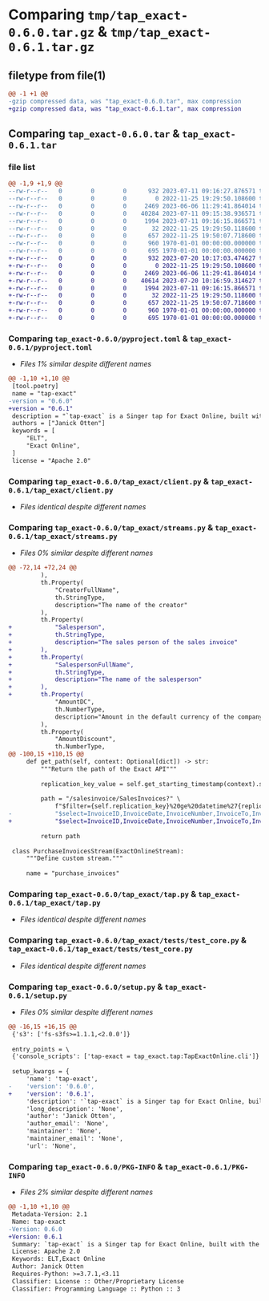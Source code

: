 # Comparing `tmp/tap_exact-0.6.0.tar.gz` & `tmp/tap_exact-0.6.1.tar.gz`

## filetype from file(1)

```diff
@@ -1 +1 @@
-gzip compressed data, was "tap_exact-0.6.0.tar", max compression
+gzip compressed data, was "tap_exact-0.6.1.tar", max compression
```

## Comparing `tap_exact-0.6.0.tar` & `tap_exact-0.6.1.tar`

### file list

```diff
@@ -1,9 +1,9 @@
--rw-r--r--   0        0        0      932 2023-07-11 09:16:27.876571 tap_exact-0.6.0/pyproject.toml
--rw-r--r--   0        0        0        0 2022-11-25 19:29:50.108600 tap_exact-0.6.0/tap_exact/__init__.py
--rw-r--r--   0        0        0     2469 2023-06-06 11:29:41.864014 tap_exact-0.6.0/tap_exact/client.py
--rw-r--r--   0        0        0    40284 2023-07-11 09:15:38.936571 tap_exact-0.6.0/tap_exact/streams.py
--rw-r--r--   0        0        0     1994 2023-07-11 09:16:15.866571 tap_exact-0.6.0/tap_exact/tap.py
--rw-r--r--   0        0        0       32 2022-11-25 19:29:50.118600 tap_exact-0.6.0/tap_exact/tests/__init__.py
--rw-r--r--   0        0        0      657 2022-11-25 19:50:07.718600 tap_exact-0.6.0/tap_exact/tests/test_core.py
--rw-r--r--   0        0        0      960 1970-01-01 00:00:00.000000 tap_exact-0.6.0/setup.py
--rw-r--r--   0        0        0      695 1970-01-01 00:00:00.000000 tap_exact-0.6.0/PKG-INFO
+-rw-r--r--   0        0        0      932 2023-07-20 10:17:03.474627 tap_exact-0.6.1/pyproject.toml
+-rw-r--r--   0        0        0        0 2022-11-25 19:29:50.108600 tap_exact-0.6.1/tap_exact/__init__.py
+-rw-r--r--   0        0        0     2469 2023-06-06 11:29:41.864014 tap_exact-0.6.1/tap_exact/client.py
+-rw-r--r--   0        0        0    40614 2023-07-20 10:16:59.314627 tap_exact-0.6.1/tap_exact/streams.py
+-rw-r--r--   0        0        0     1994 2023-07-11 09:16:15.866571 tap_exact-0.6.1/tap_exact/tap.py
+-rw-r--r--   0        0        0       32 2022-11-25 19:29:50.118600 tap_exact-0.6.1/tap_exact/tests/__init__.py
+-rw-r--r--   0        0        0      657 2022-11-25 19:50:07.718600 tap_exact-0.6.1/tap_exact/tests/test_core.py
+-rw-r--r--   0        0        0      960 1970-01-01 00:00:00.000000 tap_exact-0.6.1/setup.py
+-rw-r--r--   0        0        0      695 1970-01-01 00:00:00.000000 tap_exact-0.6.1/PKG-INFO
```

### Comparing `tap_exact-0.6.0/pyproject.toml` & `tap_exact-0.6.1/pyproject.toml`

 * *Files 1% similar despite different names*

```diff
@@ -1,10 +1,10 @@
 [tool.poetry]
 name = "tap-exact"
-version = "0.6.0"
+version = "0.6.1"
 description = "`tap-exact` is a Singer tap for Exact Online, built with the Meltano Singer SDK."
 authors = ["Janick Otten"]
 keywords = [
     "ELT",
     "Exact Online",
 ]
 license = "Apache 2.0"
```

### Comparing `tap_exact-0.6.0/tap_exact/client.py` & `tap_exact-0.6.1/tap_exact/client.py`

 * *Files identical despite different names*

### Comparing `tap_exact-0.6.0/tap_exact/streams.py` & `tap_exact-0.6.1/tap_exact/streams.py`

 * *Files 0% similar despite different names*

```diff
@@ -72,14 +72,24 @@
         ),
         th.Property(
             "CreatorFullName",
             th.StringType,
             description="The name of the creator"
         ),
         th.Property(
+            "Salesperson",
+            th.StringType,
+            description="The sales person of the sales invoice"
+        ),
+        th.Property(
+            "SalespersonFullName",
+            th.StringType,
+            description="The name of the salesperson"
+        ),
+        th.Property(
             "AmountDC",
             th.NumberType,
             description="Amount in the default currency of the company"
         ),
         th.Property(
             "AmountDiscount",
             th.NumberType,
@@ -100,15 +110,15 @@
     def get_path(self, context: Optional[dict]) -> str:
         """Return the path of the Exact API"""
 
         replication_key_value = self.get_starting_timestamp(context).strftime('%Y-%m-%dT%H:%M:%S.%fZ')
         
         path = "/salesinvoice/SalesInvoices?" \
             f"$filter={self.replication_key}%20ge%20datetime%27{replication_key_value}%27&" \
-            "$select=InvoiceID,InvoiceDate,InvoiceNumber,InvoiceTo,InvoiceToName,OrderDate,OrderedBy,OrderedByName,Creator,CreatorFullName,AmountDC,AmountDiscount,VATAmountDC,Modified"
+            "$select=InvoiceID,InvoiceDate,InvoiceNumber,InvoiceTo,InvoiceToName,OrderDate,OrderedBy,OrderedByName,Creator,CreatorFullName,Salesperson,SalespersonFullName,AmountDC,AmountDiscount,VATAmountDC,Modified"
 
         return path
 
 class PurchaseInvoicesStream(ExactOnlineStream):
     """Define custom stream."""
 
     name = "purchase_invoices"
```

### Comparing `tap_exact-0.6.0/tap_exact/tap.py` & `tap_exact-0.6.1/tap_exact/tap.py`

 * *Files identical despite different names*

### Comparing `tap_exact-0.6.0/tap_exact/tests/test_core.py` & `tap_exact-0.6.1/tap_exact/tests/test_core.py`

 * *Files identical despite different names*

### Comparing `tap_exact-0.6.0/setup.py` & `tap_exact-0.6.1/setup.py`

 * *Files 0% similar despite different names*

```diff
@@ -16,15 +16,15 @@
 {'s3': ['fs-s3fs>=1.1.1,<2.0.0']}
 
 entry_points = \
 {'console_scripts': ['tap-exact = tap_exact.tap:TapExactOnline.cli']}
 
 setup_kwargs = {
     'name': 'tap-exact',
-    'version': '0.6.0',
+    'version': '0.6.1',
     'description': '`tap-exact` is a Singer tap for Exact Online, built with the Meltano Singer SDK.',
     'long_description': 'None',
     'author': 'Janick Otten',
     'author_email': 'None',
     'maintainer': 'None',
     'maintainer_email': 'None',
     'url': 'None',
```

### Comparing `tap_exact-0.6.0/PKG-INFO` & `tap_exact-0.6.1/PKG-INFO`

 * *Files 2% similar despite different names*

```diff
@@ -1,10 +1,10 @@
 Metadata-Version: 2.1
 Name: tap-exact
-Version: 0.6.0
+Version: 0.6.1
 Summary: `tap-exact` is a Singer tap for Exact Online, built with the Meltano Singer SDK.
 License: Apache 2.0
 Keywords: ELT,Exact Online
 Author: Janick Otten
 Requires-Python: >=3.7.1,<3.11
 Classifier: License :: Other/Proprietary License
 Classifier: Programming Language :: Python :: 3
```

